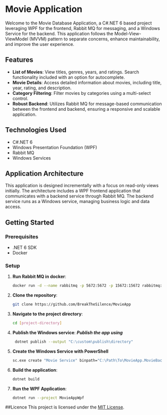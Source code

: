 # Movie Application

Welcome to the Movie Database Application, a C#.NET 6 based project leveraging WPF for the frontend, Rabbit MQ for messaging, and a Windows Service for the backend. This application follows the Model-View-ViewModel (MVVM) pattern to separate concerns, enhance maintainability, and improve the user experience.

## Features

- **List of Movies**: View titles, genres, years, and ratings. Search functionality included with an option for autocomplete.
- **Movie Details**: Access detailed information about movies, including title, year, rating, and description.
- **Category Filtering**: Filter movies by categories using a multi-select control.
- **Robust Backend**: Utilizes Rabbit MQ for message-based communication between the frontend and backend, ensuring a responsive and scalable application.

## Technologies Used

- C#.NET 6
- Windows Presentation Foundation (WPF)
- Rabbit MQ
- Windows Services

## Application Architecture

This application is designed incrementally with a focus on read-only views initially. The architecture includes a WPF frontend application that communicates with a backend service through Rabbit MQ. The backend service runs as a Windows service, managing business logic and data access.

## Getting Started

### Prerequisites

- .NET 6 SDK
- Docker

### Setup

1.  **Run Rabbit MQ in docker**:
    ```bash
    docker run -d --name rabbitmq -p 5672:5672 -p 15672:15672 rabbitmq:management

2. **Clone the repository**:
   ```bash
   git clone https://github.com/BreakTheSilence/MovieApp

3. **Navigate to the project directory**:
   ```bash
   cd [project-directory]

4. **Publish the Windows service**:
      ***Publish the app using***
    ```bash
     dotnet publish --output "C:\custom\publish\directory"
    
5. **Create the Windows Service with PowerShell**
    ```bash
    sc.exe create "Movie Service" binpath="C:\Path\To\MovieApp.MovieBackend.exe"

6. **Build the application**:
   ```bash
   dotnet build

7. **Run the WPF Application**:
   ```bash
   dotnet run --project MovieAppWpf


##Licence
This project is licensed under the [MIT License](LICENSE).
